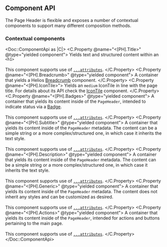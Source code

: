 ## Component API

The Page Header is flexible and exposes a number of contextual components to support many different composition methods. 

### Contextual components

<Doc::ComponentApi as |C|>
  <C.Property @name="<[PH].Title>" @type="yielded component">
    Yields text and structured content within an `<h1>`
    <br/><br/>
    This component supports use of [`...attributes`](https://guides.emberjs.com/release/in-depth-topics/patterns-for-components/#toc_attribute-ordering).
  </C.Property>
  <C.Property @name="<[PH].Breadcrumb>" @type="yielded component">
    A container that yields a Helios [Breadcrumb](/components/breadcrumb) component.
  </C.Property>
  <C.Property @name="<[PH].IconTile>">
    Yields an `medium` IconTile in line with the page title. For details about its API check the [IconTile](/components/icon-tile?tab=code) component.
  </C.Property>
  <C.Property @name="<[PH].Badges>" @type="yielded component">
    A container that yields its content inside of the `PageHeader`, intended to indicate status via a [Badge](/components/badge).
    <br/><br/>
    This component supports use of [`...attributes`](https://guides.emberjs.com/release/in-depth-topics/patterns-for-components/#toc_attribute-ordering).
  </C.Property>
  <C.Property @name="<[PH].Subtitle>" @type="yielded component">
    A container that yields its content inside of the `PageHeader` metadata. The content can be a simple string or a more complex/structured one, in which case it inherits the text style.
    <br/><br/>
    This component supports use of [`...attributes`](https://guides.emberjs.com/release/in-depth-topics/patterns-for-components/#toc_attribute-ordering).
  </C.Property>
  <C.Property @name="<[PH].Description>" @type="yielded component">
    A container that yields its content inside of the `PageHeader` metadata. The content can be a simple string or a more complex/structured one, in which case it inherits the text style.
    <br/><br/>
    This component supports use of [`...attributes`](https://guides.emberjs.com/release/in-depth-topics/patterns-for-components/#toc_attribute-ordering).
  </C.Property>
  <C.Property @name="<[PH].Generic>" @type="yielded component">
    A container that yields its content inside of the `PageHeader` metadata. The content does not inherit any styles and can be customized as desired.
    <br/><br/>
    This component supports use of [`...attributes`](https://guides.emberjs.com/release/in-depth-topics/patterns-for-components/#toc_attribute-ordering).
  </C.Property>
  <C.Property @name="<[PH].Actions>" @type="yielded component">
    A container that yields its content inside of the `PageHeader`, intended for actions and buttons pertaining to the main page.
    <br/><br/>
    This component supports use of [`...attributes`](https://guides.emberjs.com/release/in-depth-topics/patterns-for-components/#toc_attribute-ordering).
  </C.Property>
</Doc::ComponentApi>
